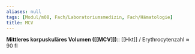 ```yaml
---
aliases: null
tags: [Modul/m08, Fach/Laboratoriumsmedizin, Fach/Hämatologie]
title: MCV
---
```

**Mittleres korpuskuläres Volumen ([[MCV]])**:: [[Hkt]] / Erythrocytenzahl ≈ 90 fl
